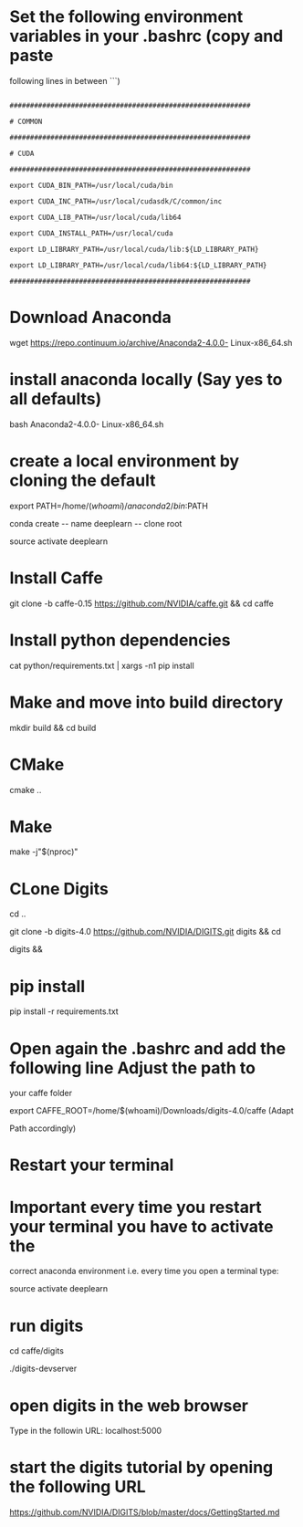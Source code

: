 # Set the following environment variables in your .bashrc (copy and paste

following lines in between ```)

```

###########################################################

# COMMON

###########################################################

# CUDA

###########################################################

export CUDA_BIN_PATH=/usr/local/cuda/bin

export CUDA_INC_PATH=/usr/local/cudasdk/C/common/inc

export CUDA_LIB_PATH=/usr/local/cuda/lib64

export CUDA_INSTALL_PATH=/usr/local/cuda

export LD_LIBRARY_PATH=/usr/local/cuda/lib:${LD_LIBRARY_PATH}

export LD_LIBRARY_PATH=/usr/local/cuda/lib64:${LD_LIBRARY_PATH}

###########################################################

```

# Download Anaconda

wget https://repo.continuum.io/archive/Anaconda2-4.0.0- Linux-x86_64.sh

# install anaconda locally (Say yes to all defaults)

bash Anaconda2-4.0.0- Linux-x86_64.sh

# create a local environment by cloning the default

export PATH=/home/$(whoami)/anaconda2/bin:$PATH

conda create -- name deeplearn -- clone root

source activate deeplearn

# Install Caffe

git clone -b caffe-0.15 https://github.com/NVIDIA/caffe.git &amp;&amp; cd caffe

# Install python dependencies

cat python/requirements.txt | xargs -n1 pip install



# Make and move into build directory

mkdir build &amp;&amp; cd build

# CMake

cmake ..

# Make

make -j&quot;$(nproc)&quot;

# CLone Digits

cd ..

git clone -b digits-4.0 https://github.com/NVIDIA/DIGITS.git digits &amp;&amp; cd

digits &amp;&amp; 

# pip install

pip install -r requirements.txt

# Open again the .bashrc and add the following line Adjust the path to

your caffe folder

export CAFFE_ROOT=/home/$(whoami)/Downloads/digits-4.0/caffe (Adapt

Path accordingly)

# Restart your terminal

# Important every time you restart your terminal you have to activate the

correct anaconda environment i.e. every time you open a terminal type:

source activate deeplearn

# run digits

cd caffe/digits

./digits-devserver

# open digits in the web browser

Type in the followin URL: localhost:5000



# start the digits tutorial by opening the following URL

https://github.com/NVIDIA/DIGITS/blob/master/docs/GettingStarted.md